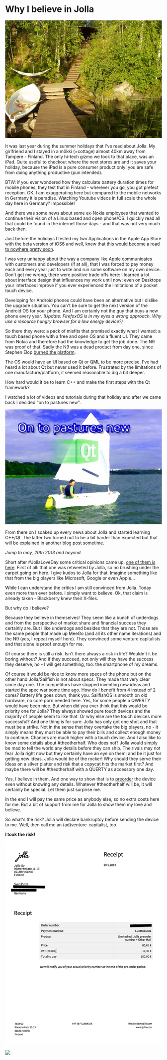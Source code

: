 # Why I believe in Jolla #

![](./gfx/51.jpg)

It was last year during the summer holidays that I've read about Jolla. My girlfriend and I stayed in a mökki (=cottage) almost 40km away from Tampere - Finland. The only hi-tech gizmo we took to that place, was an iPad. Quite useful to checkout where the next stores are and it saves your holiday, because the iPad is a pure consumer product only: you are safe from doing anything productive (pun intended).

BTW: if you ever wondered how they calculate battery duration times for mobile phones, they test that in Finland -  wherever you go, you got prefect reception. OK, I am exaggerating here but compared to the mobile networks in Germany it is paradise. Watching Youtube videos in full scale the whole day here in Germany? Impossible!

And there was some news about some ex-Nokia employees that wanted to continue their vision of a Linux based and open phone/OS. I quickly read all that could be found in the internet those days - and that was not very much back then.

Just before the holidays I tested my two Applications in the Apple App Store with the beta version of iOS6 and well, knew that [this would become a road to nowhere pretty soon](./20120922--1.md).

I was very unhappy about the way a company like Apple communicates with customers and developers (if at all), that I was forced to pay money each and every year just to write and run some software on my own device. Don't get me wrong, there were positive trade offs here: I learned a lot about interface design that influences my work until now: even on Desktops your interfaces improve if you ever experienced the limitations of a pocket touch device.

Developing for Android phones could have been an alternative but I dislike the upgrade situation. You can't be sure to get the next version of the Android OS for your phone. And I am certainly not the guy that buys a new phone every year. _(Update: FirefoxOS is in my eyes a wrong approach. Why use a resource hungry browser for a low energy device?)_

So there they were: a pack of misfits that promised exactly what I wanted: a touch based phone with a free and open OS and a fluent UI. They came from Nokia and therefore had the knowledge to get the job done. The N9 was proof of that. Sadly the N9 was a dead product from day one, since Stephen Elop [burned the platform](http://www.mobile-ent.biz/news/read/nokia-ceo-stephen-elop-s-burning-platform-memo-leaks-in-full/013207).

The OS would have an UI based on [Qt](http://qt-project.org/) or [QML](http://qt-project.org/doc/qt-4.8/gettingstartedqml.html) to be more precise. I've had heard a lot about Qt but never used it before. Frustrated by the limitations of one manufacture/platform, it seemed reasonable to dig a bit deeper.

How hard would it be to learn C++ and make the first steps with the Qt framework?

I watched a lot of videos and tutorials during that holiday and after we came back I decided "on to pastures new".

![](./gfx/24.jpg)

From there on I soaked up every news about Jolla and started learning C++/Qt. The latter two turned out to be a bit harder than expected but that will be explained in another blog post sometime.

*Jump to may, 20th 2013 and beyond.*

Short after #JollaLoveDay some critical opinions came up, [one of them is here](http://jollatides.com/2013/05/22/pre-order-constructive-critique). First of all: that one was retweeted by Jolla, so no brushing under the carpet going on here. I give kudos to Jolla for that. Imagine something like that from the big players like Microsoft, Google or even Apple...

While I can understand the critics I am still convinced from Jolla. Today even more than ever before. I simply want to believe. Ok, that claim is already taken - Blackberry knew their X-files.

But why do I believe?

Because they believe in themselves! They seem like a bunch of underdogs and from the perspective of market share and financial success they certainly are. But I like underdogs and besides that they are not. Those are the same people that made up MeeGo (and all its other name iterations) and the N9 (yes, I repeat myself here). They convinced some venture capitalists and that alone is proof enough for me.

Of course there is still a risk. Isn't there always a risk in life? Wouldn't it be boring without? And if they succeed, not only will they have the success they deserve, no - I will get something, too:
the smartphone of my dreams.

Of course it would be nice to know more specs of the phone but on the other hand Jolla/Sailfish is not about specs. They made that very clear since day one. The competitors have stopped inventing new ideas and started the spec war some time ago. How do I benefit from 4 instead of 2 cores? Battery life goes down, thank you. SailfishOS is smooth on old hardware, no core porn needed here.
Yes, for some people a QWERTY would have been nice. But when did you ever think that this would be priority one for Jolla? They always showed pure touch devices and the majority of people seem to like that. Or why else are the touch devices more successful? And one thing is for sure: Jolla has only got one shot and that must be a strike. Not in the sense that they overtake the big players, no - it simply means they must be able to pay their bills and collect enough money to continue. Chances are much higher with a touch device.
And I also like to know some details about #theotherhalf. Who does not? Jolla would simply be mad to tell the world any details before they can ship. The rivals may not fear Jolla right now but they certainly have an eye on them: and be it just for getting new ideas. Jolla would be of the rocker! Why should they serve their ideas on a silver platter and risk that a copycat hits the market first? And maybe there will be #theotherhalf with a QUERTY as accessory one day.

Yes, I believe in them. And one way to show that is to [preorder](https://join.jolla.com/en) the device even without knowing any details. Whatever #theotherhalf will be, it will certainly be special. Let them just surprise me.

In the end I will pay the same price as anybody else, so no extra costs here for me. But a bit of support from me for Jolla to show them my love and believe.

So what's the risk? Jolla will declare bankruptcy before sending the device to me.
Well, then call me an (ad)venture-capitalist, too.

**I took the risk!**

![](./gfx/49.jpg)

![](http://jollafr.org/gif/jolla.gif)
